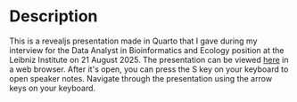 # Description
This is a revealjs presentation made in Quarto that I gave during my interview for the Data Analyst in Bioinformatics and Ecology position at the Leibniz Institute on 21 August 2025. The presentation can be viewed [here](https://mrguyperson.github.io/leibniz_interview/index.html) in a web browser. After it's open, you can press the S key on your keyboard to open speaker notes. Navigate through the presentation using the arrow keys on your keyboard.
